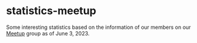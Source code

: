 # statistics-meetup
Some interesting statistics based on the information of our members on our [Meetup](https://www.meetup.com/fr-FR/rladies-paris/) group as of June 3, 2023.
